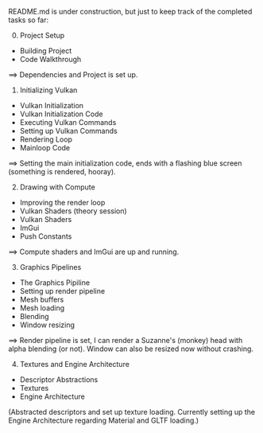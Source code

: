 README.md is under construction, but just to keep track of the completed tasks so far:

0. Project Setup

- Building Project
- Code Walkthrough

==> Dependencies and Project is set up.

1. Initializing Vulkan

- Vulkan Initialization
- Vulkan Initialization Code
- Executing Vulkan Commands
- Setting up Vulkan Commands
- Rendering Loop
- Mainloop Code

==> Setting the main initialization code, ends with a flashing blue screen (something is rendered, hooray).

2. Drawing with Compute

- Improving the render loop
- Vulkan Shaders (theory session)
- Vulkan Shaders
- ImGui
- Push Constants

==> Compute shaders and ImGui are up and running.

3. Graphics Pipelines

- The Graphics Pipiline
- Setting up render pipeline
- Mesh buffers
- Mesh loading
- Blending
- Window resizing

==> Render pipeline is set, I can render a Suzanne's (monkey) head with alpha blending (or not). Window can also be resized now without crashing.

4. Textures and Engine Architecture

- Descriptor Abstractions
- Textures
- Engine Architecture

(Abstracted descriptors and set up texture loading. Currently setting up the Engine Architecture regarding Material and GLTF loading.)
